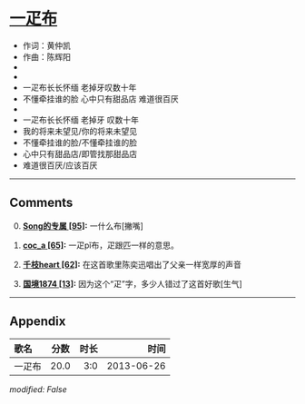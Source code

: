 # [一疋布](https://music.163.com/song?id=26608797)

* 作词：黄仲凯
* 作曲：陈辉阳
*
*
* 一疋布长长怀缅 老掉牙叹数十年
* 不懂牵挂谁的脸 心中只有甜品店 难道很百厌
* 
* 一疋布长长怀缅 老掉牙 叹数十年
* 我的将来未望见/你的将来未望见
* 不懂牵挂谁的脸/不懂牵挂谁的脸
* 心中只有甜品店/即管找那甜品店
* 难道很百厌/应该百厌


---

## Comments
0. **[Song的专属 \[95\]](https://music.163.com/#/user/home?id=18422408):** 一什么布[撇嘴]

1. **[coc_a \[65\]](https://music.163.com/#/user/home?id=56018278):** 一疋pǐ布，疋跟匹一样的意思。

2. **[千枝heart \[62\]](https://music.163.com/#/user/home?id=77542915):** 在这首歌里陈奕迅唱出了父亲一样宽厚的声音

3. **[国境1874 \[13\]](https://music.163.com/#/user/home?id=86808544):** 因为这个“疋”字，多少人错过了这首好歌[生气]



---

## Appendix

|歌名|分数|时长|时间|
|:---|:---:|---:|---:|
|一疋布|20.0|3:0|2013-06-26

*modified: False*
